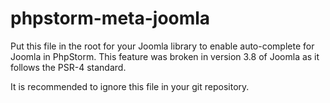 # phpstorm-meta-joomla
Put this file in the root for your Joomla library to enable auto-complete for Joomla in PhpStorm. This feature was broken in version 3.8 of Joomla as it follows the PSR-4 standard.

It is recommended to ignore this file in your git repository.
